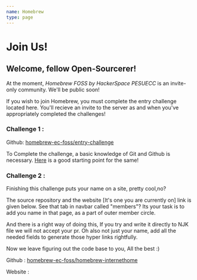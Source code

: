 ```yaml
---
name: Homebrew
type: page
---
```


# Join Us!

## Welcome, fellow Open-Sourcerer!

At the moment, _Homebrew FOSS by HackerSpace PESUECC_ is an invite-only community. We'll be public soon!

If you wish to join Homebrew, you must complete the entry challenge located here. You'll recieve an invite to the server as and when you've appropriately completed the challenges!

### Challenge 1 :

Github: [homebrew-ec-foss/entry-challenge](https://github.com/homebrew-ec-foss/entry-challenge)

To Complete the challenge, a basic knowledge of Git and Github is necessary. [Here](https://www.rowjee.com/blog/git_up_and_running) is a good starting point for the same!

### Challenge 2 :

Finishing this challenge puts your name on a site, pretty cool,no?

The source repository and the website [It's one you are currently on] link is given below. See that tab in navbar called "members"? Its your task is to add you name in that page, as a part of outer member circle.

And there is a right way of doing this, If you try and write it directly to NJK file we will not accept your pr.
Oh also not just your name, add all the needed fields to generate those hyper links rightfully.

Now we leave figuring out the code base to you, All the best :)

Github : [homebrew-ec-foss/homebrew-internethome](https://github.com/homebrew-ec-foss/homebrew-internethome)

Website :
